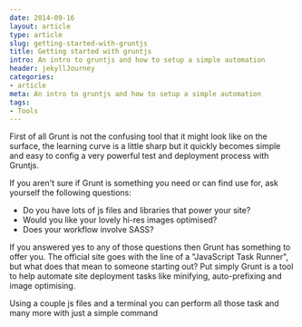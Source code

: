 ```yaml
---
date: 2014-09-16
layout: article
type: article
slug: getting-started-with-gruntjs
title: Getting started with gruntjs
intro: An intro to gruntjs and how to setup a simple automation
header: jekyllJourney
categories:
- article
meta: An intro to gruntjs and how to setup a simple automation
tags: 
- Tools
---
```


First of all Grunt is not the confusing tool that it might look like on the surface, the learning curve is a little sharp but it quickly becomes simple and easy to config a very powerful test and deployment process with Gruntjs.

If you aren't sure if Grunt is something you need or can find use for, ask yourself the following questions:

- Do you have lots of js files and libraries that power your site?
- Would you like your lovely hi-res images optimised?
- Does your workflow involve SASS?

If you answered yes to any of those questions then Grunt has something to offer you. The official site goes with the line of a "JavaScript Task Runner", but what does that mean to someone starting out? Put simply Grunt is a tool to help automate site deployment tasks like minifying, auto-prefixing and image optimising. 

Using a couple js files and a terminal you can perform all those task and many more with just a simple command